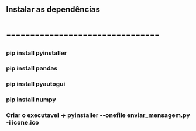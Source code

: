 
## Instalar as dependências
# --------------------------------
### pip install pyinstaller
### pip install pandas
### pip install pyautogui
### pip install numpy
### Criar o executavel -> pyinstaller --onefile enviar_mensagem.py -i icone.ico 
# 
